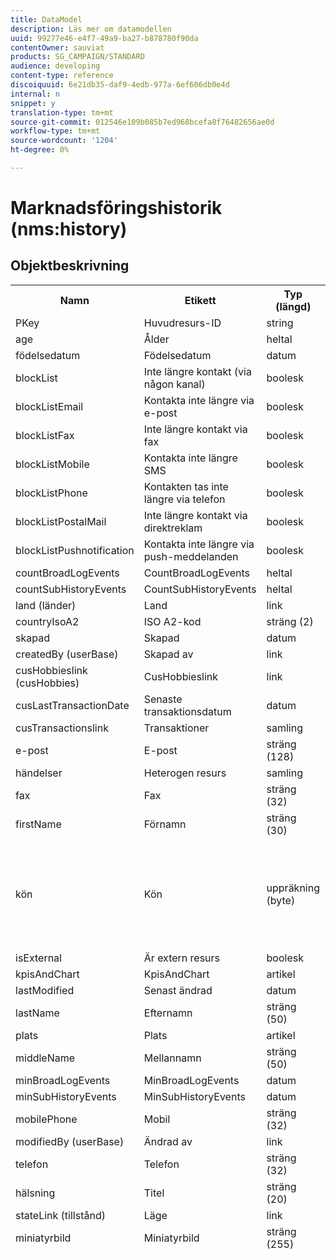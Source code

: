 ```yaml
---
title: DataModel
description: Läs mer om datamodellen
uuid: 99277e46-e4f7-49a9-ba27-b878780f90da
contentOwner: sauviat
products: SG_CAMPAIGN/STANDARD
audience: developing
content-type: reference
discoiquuid: 6e21db35-daf9-4edb-977a-6ef606db0e4d
internal: n
snippet: y
translation-type: tm+mt
source-git-commit: 012546e109b085b7ed968bcefa8f76482656ae0d
workflow-type: tm+mt
source-wordcount: '1204'
ht-degree: 0%

---
```



# Marknadsföringshistorik (nms:history)

## Objektbeskrivning

<table>
               <tr>
                  <th>Namn</th>
                  <th>Etikett</th>
                  <th>Typ (längd)</th>
                  <th>Uppräkningsvärden</th>
               </tr>
               <tr>
                  <td>PKey</td>
                  <td>Huvudresurs-ID</td>
                  <td>string </td>
                  <td> </td>
               </tr>
               <tr>
                  <td>age</td>
                  <td>Ålder</td>
                  <td>heltal </td>
                  <td> </td>
               </tr>
               <tr>
                  <td>födelsedatum</td>
                  <td>Födelsedatum</td>
                  <td>datum </td>
                  <td> </td>
               </tr>
               <tr>
                  <td>blockList</td>
                  <td>Inte längre kontakt (via någon kanal)</td>
                  <td>boolesk </td>
                  <td> </td>
               </tr>
               <tr>
                  <td>blockListEmail</td>
                  <td>Kontakta inte längre via e-post</td>
                  <td>boolesk </td>
                  <td> </td>
               </tr>
               <tr>
                  <td>blockListFax</td>
                  <td>Inte längre kontakt via fax</td>
                  <td>boolesk </td>
                  <td> </td>
               </tr>
               <tr>
                  <td>blockListMobile</td>
                  <td>Kontakta inte längre SMS</td>
                  <td>boolesk </td>
                  <td> </td>
               </tr>
               <tr>
                  <td>blockListPhone</td>
                  <td>Kontakten tas inte längre via telefon</td>
                  <td>boolesk </td>
                  <td> </td>
               </tr>
               <tr>
                  <td>blockListPostalMail</td>
                  <td>Inte längre kontakt via direktreklam</td>
                  <td>boolesk </td>
                  <td> </td>
               </tr>
               <tr>
                  <td>blockListPushnotification</td>
                  <td>Kontakta inte längre via push-meddelanden</td>
                  <td>boolesk </td>
                  <td> </td>
               </tr>
               <tr>
                  <td>countBroadLogEvents</td>
                  <td>CountBroadLogEvents</td>
                  <td>heltal </td>
                  <td> </td>
               </tr>
               <tr>
                  <td>countSubHistoryEvents</td>
                  <td>CountSubHistoryEvents</td>
                  <td>heltal </td>
                  <td> </td>
               </tr>
               <tr>
                  <td>land (länder)</td>
                  <td>Land</td>
                  <td>link </td>
                  <td> </td>
               </tr>
               <tr>
                  <td>countryIsoA2</td>
                  <td>ISO A2-kod</td>
                  <td>sträng (2)</td>
                  <td> </td>
               </tr>
               <tr>
                  <td>skapad</td>
                  <td>Skapad</td>
                  <td>datum </td>
                  <td> </td>
               </tr>
               <tr>
                  <td>createdBy (userBase)</td>
                  <td>Skapad av</td>
                  <td>link </td>
                  <td> </td>
               </tr>
               <tr>
                  <td>cusHobbieslink (cusHobbies)</td>
                  <td>CusHobbieslink</td>
                  <td>link </td>
                  <td> </td>
               </tr>
               <tr>
                  <td>cusLastTransactionDate</td>
                  <td>Senaste transaktionsdatum</td>
                  <td>datum </td>
                  <td> </td>
               </tr>
               <tr>
                  <td>cusTransactionslink</td>
                  <td>Transaktioner</td>
                  <td>samling </td>
                  <td> </td>
               </tr>
               <tr>
                  <td>e-post</td>
                  <td>E-post</td>
                  <td>sträng (128)</td>
                  <td> </td>
               </tr>
               <tr>
                  <td>händelser</td>
                  <td>Heterogen resurs</td>
                  <td>samling </td>
                  <td> </td>
               </tr>
               <tr>
                  <td>fax</td>
                  <td>Fax</td>
                  <td>sträng (32)</td>
                  <td> </td>
               </tr>
               <tr>
                  <td>firstName</td>
                  <td>Förnamn</td>
                  <td>sträng (30)</td>
                  <td> </td>
               </tr>
               <tr>
                  <td>kön</td>
                  <td>Kön</td>
                  <td>uppräkning (byte) </td>
                  <td>
                     <ul>
                        <li>Ospecificerad - okänd - 0</li>
                        <li>Man - man - man - 1</li>
                        <li>Kvinna - kvinna - 2</li>
                        <li>OGILTIGT VÄRDE - __Invalid_value__ - __Invalid_value__</li>
                     </ul>
                  </td>
               </tr>
               <tr>
                  <td>isExternal</td>
                  <td>Är extern resurs</td>
                  <td>boolesk </td>
                  <td> </td>
               </tr>
               <tr>
                  <td>kpisAndChart</td>
                  <td>KpisAndChart</td>
                  <td>artikel </td>
                  <td> </td>
               </tr>
               <tr>
                  <td>lastModified</td>
                  <td>Senast ändrad</td>
                  <td>datum </td>
                  <td> </td>
               </tr>
               <tr>
                  <td>lastName</td>
                  <td>Efternamn</td>
                  <td>sträng (50)</td>
                  <td> </td>
               </tr>
               <tr>
                  <td>plats</td>
                  <td>Plats</td>
                  <td>artikel </td>
                  <td> </td>
               </tr>
               <tr>
                  <td>middleName</td>
                  <td>Mellannamn</td>
                  <td>sträng (50)</td>
                  <td> </td>
               </tr>
               <tr>
                  <td>minBroadLogEvents</td>
                  <td>MinBroadLogEvents</td>
                  <td>datum </td>
                  <td> </td>
               </tr>
               <tr>
                  <td>minSubHistoryEvents</td>
                  <td>MinSubHistoryEvents</td>
                  <td>datum </td>
                  <td> </td>
               </tr>
               <tr>
                  <td>mobilePhone</td>
                  <td>Mobil</td>
                  <td>sträng (32)</td>
                  <td> </td>
               </tr>
               <tr>
                  <td>modifiedBy (userBase)</td>
                  <td>Ändrad av</td>
                  <td>link </td>
                  <td> </td>
               </tr>
               <tr>
                  <td>telefon</td>
                  <td>Telefon</td>
                  <td>sträng (32)</td>
                  <td> </td>
               </tr>
               <tr>
                  <td>hälsning</td>
                  <td>Titel</td>
                  <td>sträng (20)</td>
                  <td> </td>
               </tr>
               <tr>
                  <td>stateLink (tillstånd)</td>
                  <td>Läge</td>
                  <td>link </td>
                  <td> </td>
               </tr>
               <tr>
                  <td>miniatyrbild</td>
                  <td>Miniatyrbild</td>
                  <td>sträng (255)</td>
                  <td> </td>
               </tr>
               <tr>
                  <td>timeZone</td>
                  <td>Tidszon</td>
                  <td>uppräkning (sträng) (64)</td>
                  <td>
                     <ul>
                        <li>(GMT-02:00) Centralatlanten - Atlantic_South_Georgia - Atlantic/South_Georgia</li>
                        <li>(GMT+02.00) Amman - Asien_Amman - Asien/Amman</li>
                        <li>(GMT-03.00) Brasi - America_Sao_Paulo - America/Sao_Paulo</li>
                        <li>(GMT+06.00) Astana, Dhaka - Asien_Dhaka - Asien/Dhaka</li>
                        <li>(GMT+06.00) Novossibirsk - Asien_Novosibirsk - Asien/Novosibirsk</li>
                        <li>(GMT+02.00) Windhoek - Africa_Windhoek - Africa/Windhoek</li>
                        <li>(GMT+04.00) Kaukasus, Erevan - Asien_Jerevan - Asien/Jerevan</li>
                        <li>(GMT-04.00) Manaus - America_Manaus - America/Manaus</li>
                        <li>(GMT+03.30) Teheran - Asien_Teheran - Asien/Teheran</li>
                        <li>(GMT+12.00) Auckland, Wellington - Pacific_Auckland - Pacific/Auckland</li>
                        <li>(GMT+02.00) Jerusalem - Asien_Jerusalem - Asien/Jerusalem</li>
                        <li>(GMT+03.00) Moskva, St. Petersburg, Volgograd - Europe_Moskva - Europa/Moskva</li>
                        <li>(GMT+09.30) Adelaïde - Australia_Adelaide - Australien/Adelaide</li>
                        <li>(GMT+10.00) Canberra, Melbourne, Sydney - Australia_Canberra - Australien/Canberra</li>
                        <li>(GMT+08.00) Perth - Australia_Perth - Australia/Perth</li>
                        <li>(GMT+09.00) Jakutsk - Asien_Jakutsk - Asien/Yakutsk</li>
                        <li>(GMT-10.00) Hawai - Pacific_Honolulu - Pacific/Honolulu</li>
                        <li>(GMT+04.00) Baku - Asien_Baku - Asien/Baku</li>
                        <li>(GMT+10.00) Vladivostok - Asien_Vladivostok - Asien/Vladivostok</li>
                        <li>(GMT+09.00) Söul - Asien_Seoul - Asien/Söul</li>
                        <li>(GMT+01.00) Sarajevo, Skoplje, Sofia, Warszawa, Zagreb - Europe_Sarajevo - Europa/Sarajevo</li>
                        <li>(GMT+04.00) Abu Dhabi, Muscat - Asia_Muscat - Asien/Muscat</li>
                        <li>(GMT+08.00) Kuala Lumpur, Singapore - Asien_Kuala_Lumpur - Asien/Kuala_Lumpur</li>
                        <li>(GMT+09.00) Osaka, Sapporo, Tokyo - Asien_Tokyo - Asien/Tokyo</li>
                        <li>(GMT+10.00) Brisbane - Australia_Brisbane - Australien/Brisbane</li>
                        <li>(GMT+05.30) Sri Jayawardenepura - Asien_Colombia - Asien/Colombia</li>
                        <li>(GMT+02.00) Harare, Pretoria - Africa_Harare - Africa/Harare</li>
                        <li>(GMT+08.00) Ulan-Bator - Asien_Ulan_Bator - Asien/Ulan_Bator</li>
                        <li>(GMT-02:00) Greenwich Mean Time minus 2 timmar - Gmt_m2 - ETC/GMT+2</li>
                        <li>(GMT-03.00) Greenwich Mean Time minus 3 timmar - Gmt_m3 - ETC/GMT+3</li>
                        <li>(GMT-01:00) Greenwich Mean Time minus 1 timme - Gmt_m1 - ETC/GMT+1</li>
                        <li>(GMT-06.00) Greenwich Mean Time minus 6 timmar - Gmt_m6 - ETC/GMT+6</li>
                        <li>(GMT-07.00) Greenwich Mean Time minus 7 timmar - Gmt_m7 - ETC/GMT+7</li>
                        <li>(GMT-04.00) Greenwich Mean Time minus 4 timmar - Gmt_m4 - ETC/GMT+4</li>
                        <li>(GMT) Casablanca - Africa_Casablanca - Africa/Casablanca</li>
                        <li>(GMT+05.30) Kolkata, Chennai, Mumbai, New Delhi - Asien_Kolkata - Asien/Kolkata</li>
                        <li>(GMT-11:00) Greenwich Mean Time minus 11 timmar - Gmt_m11 - ETC/GMT+11</li>
                        <li>(GMT-09.00) Greenwich Mean Time minus 9 timmar - Gmt_m9 - ETC/GMT+9</li>
                        <li>(GMT-03:30) Newfoundland - America_St_Johns - America/St_Johns</li>
                        <li>(GMT+03.00) Greenwich Mean Time plus 3 timmar - Gmt_p3 - ETC/GMT-3</li>
                        <li>(GMT-04.30) Caracas - America_Caracas - America/Caracas</li>
                        <li>(GMT+01.00) Amsterdam, Berlin, Berne, Rom, Stockholm, Wien - Europa_Berlin - Europa/Berlin</li>
                        <li>(GMT-07.00) Chihuahua, La Paz, Mazatlan - America_Chihuahua - Amerika/Chihuahua</li>
                        <li>(GMT+03.00) Nairobi - Africa_Nairobi - Africa/Nairobi</li>
                        <li>(GMT-04.00) Asunción - America_Asuncion - America/Asuncion</li>
                        <li>(GMT+03.00) Bagdad - Asien_Bagdad - Asien/Bagdad</li>
                        <li>(GMT-10.00) Greenwich Mean Time minus 10 timmar - Gmt_m10 - ETC/GMT+10</li>
                        <li>(GMT-03.00) Grönland - Amerika_Godthab - Amerika/Godthab</li>
                        <li>(GMT+02.00) Damas - Asien_Damaskus - Asien/Damaskus</li>
                        <li>(GMT-11.00) Samoa - Stilla havet_Samoa - Stilla havet/Samoa</li>
                        <li>(GMT-05.00) Bogota, Lima, Quito - America_Bogota - Amerika/Bogota</li>
                        <li>(GMT+01.00) Bryssel, Köpenhamn, Madrid, Paris - Europa_Paris - Europa/Paris</li>
                        <li>(GMT+08.00) Beijing, Chongqing, Hongkong, Urumqi - Asien_Shanghai - Asien/Shanghai</li>
                        <li>(GMT+12.00) Fidji - Pacific_Fiji - Stilla havet/Fiji</li>
                        <li>(GMT+02.00) Aten, Istanbul, Minsk - Europa_Aten - Europa/Aten</li>
                        <li>(GMT+04.00) Tbilissi - Asien_Tbilisi - Asien/Tbilisi</li>
                        <li>OGILTIGT VÄRDE - __Invalid_value__ - __Invalid_value__</li>
                        <li>(GMT+05:45) Katmandu - Asien_Katmandu - Asien/Katmandu</li>
                        <li>(GMT-05:00) Indiana (östra) - America_Indianapolis - Amerika/Indianapolis</li>
                        <li>(GMT-01:00) Kap Verde-öarna - Atlanten_Kap Verde - Atlanten/Kap Verde</li>
                        <li>(GMT+04.00) Port Louis - Indian_Mauritius - Indien/Mauritius</li>
                        <li>(GMT+08.00) Taipei - Asien_Taipei - Asien/Taipei</li>
                        <li>(GMT+06.30) Rangoon - Asien_Rangoon - Asien/Rangoon</li>
                        <li>(GMT+11.00) Magadan, Salomonöarna, Nya Kaledonien - Stilla havet_Guadalkanalen - Stilla havet/Guadalkanalen</li>
                        <li>(GMT+02.00) Kairo - Afrika_Kairo - Afrika/Kairo</li>
                        <li>(GMT+05.00) Iekaterinburg - Asien_Jekaterinburg - Asien/Jekaterinburg</li>
                        <li>(GMT+08.00) Irkoutsk - Asien_Irkutsk - Asien/Irkutsk</li>
                        <li>(GMT+10.00) Guam, Port Moresby - Pacific_Guam - Pacific/Guam</li>
                        <li>(GMT-04.00) Atlantic, normaltid (Kanada) - America_Halifax - America/Halifax</li>
                        <li>(GMT) Greenwich, medeltid - GMT - GMT</li>
                        <li>Standard - ingen - ingen</li>
                        <li>(GMT-04.00) La Paz - America_La_Paz - America/La_Paz</li>
                        <li>(GMT-06:00) Guadalajara, Mexico, Monterrey - America_Mexico_City - Amerika/Mexico_City</li>
                        <li>(GMT+09.30) Darwin - Australia_Darwin - Australien/Darwin</li>
                        <li>(GMT-05:00) Est (USA och Kanada) - America_New_York - America/New_York</li>
                        <li>(GMT-05:00) Greenwich Mean Time minus 5 timmar - Gmt_m5 - ETC/GMT+5</li>
                        <li>(GMT+05.00) Islamabad, Karachi, Tachkent - Asien_Karachi - Asien/Karachi</li>
                        <li>(GMT+03.00) Koweït, Riyad - Asien_Riyadh - Asien/Riyadh</li>
                        <li>(GMT-08.00) Greenwich Mean Time minus 8 timmar - Gmt_m8 - ETC/GMT+8</li>
                        <li>(GMT-01.00) Azorerna - Atlanten/Azorerna - Atlanten/Azorerna</li>
                        <li>(GMT+07.00) Bangkok, Hanoi, Djakarta - Asien_Bangkok - Asien/Bangkok</li>
                        <li>(GMT) Monrovia - Afrika_Monrovia - Afrika/Monrovia</li>
                        <li>(GMT-09.00) Alaska - America_Anchorage - America/Anchorage</li>
                        <li>(GMT+01:00) Belgrad, Bratislava, Budapest, Ljubljana, Prag - Europa_Belgrad - Europa/Belgrad</li>
                        <li>(GMT) Reykjavik - Atlantic_Reykjavik - Atlantic/Reykjavik</li>
                        <li>(GMT+02.00) Bukarest - Europe_Bukarest - Europe/Bukarest</li>
                        <li>(GMT+05.00) Greenwich Mean Time plus 5 timmar - Gmt_p5 - ETC/GMT-5</li>
                        <li>(GMT+04.00) Greenwich Mean Time plus 4 timmar - Gmt_p4 - ETC/GMT-4</li>
                        <li>(GMT+07.00) Greenwich Mean Time plus 7 timmar - Gmt_p7 - ETC/GMT-7</li>
                        <li>(GMT+06.00) Greenwich Mean Time plus 6 timmar - Gmt_p6 - ETC/GMT-6</li>
                        <li>(GMT+01:00) Greenwich Mean Time plus 1 timme - Gmt_p1 - ETC/GMT-1</li>
                        <li>(GMT-08:00) Stilla havet (USA och Kanada) - America_Los Angeles - America/Los Angeles</li>
                        <li>(GMT+02.00) Greenwich Mean Time plus 2 timmar - Gmt_p2 - ETC/GMT-2</li>
                        <li>(GMT+07.00) Krasnoïarsk - Asien_Krasnojarsk - Asien/Krasnojarsk</li>
                        <li>(GMT+09.00) Greenwich Mean Time plus 9 timmar - Gmt_p9 - ETC/GMT-9</li>
                        <li>(GMT+08.00) Greenwich Mean Time plus 8 timmar - Gmt_p8 - ETC/GMT-8</li>
                        <li>(GMT+10.00) Hobart - Australien_Hobart - Australien/Hobart</li>
                        <li>(GMT+13.00) Nuku'alofa - Pacific_Tongatapu - Stilla havet/Tongatapu</li>
                        <li>(GMT-06.00) Centralamerika - Amerika_Regina - Amerika/Regina</li>
                        <li>(GMT-03:00) Buenos Aires, Cayenne, Fortaleza - America_Buenos_Aires - America/Buenos_Aires</li>
                        <li>(GMT-07:00) Rocky Mountains (USA och Kanada) - America_Denver - Amerika/Denver</li>
                        <li>(GMT+01.00) Centralafrika - Väst - Afrika_Luanda - Afrika/Luanda</li>
                        <li>(GMT+02.00) Helsingfors, Kiev, Riga, Sofia, Tallinn, Vilnius - Europe_Helsingfors - Europa/Helsingfors</li>
                        <li>(GMT) Greenwich Mean Time: Dublin, Edinburgh, Lissabon - London - Europa_London - Europa/London</li>
                        <li>(GMT-07.00) Arizona - America_Phoenix - America/Phoenix</li>
                        <li>(GMT+02.00) Beirut - Asien_Beirut - Asien/Beirut</li>
                        <li>(GMT+04.30) Kabul - Asien_Kabul - Asien/Kabul</li>
                        <li>(GMT-06.00) Center (USA och Kanada) - America_Chicago - America/Chicago</li>
                        <li>(GMT+11.00) Greenwich Mean Time plus 11 timmar - Gmt_p11 - ETC/GMT-11</li>
                        <li>(GMT+10.00) Greenwich Mean Time plus 10 timmar - Gmt_p10 - ETC/GMT-10</li>
                        <li>(GMT+13.00) Greenwich Mean Time plus 13 timmar - Gmt_p13 - ETC/GMT-13</li>
                        <li>(GMT+12.00) Greenwich Mean Time plus 12 timmar - Gmt_p12 - ETC/GMT-12</li>
                        <li>(GMT-04.00) Santiago - America_Santiago - Amerika/Santiago</li>
                        <li>(GMT-03.00) Montevideo - America_Montevideo - America/Montevideo</li>
                        <li>(GMT-04:00) Cuiaba - America_Cuiaba - America/Cuiaba</li>
                     </ul>
                  </td>
               </tr>
               <tr>
                  <td>title</td>
                  <td>Profil</td>
                  <td>sträng (255)</td>
                  <td> </td>
               </tr>
            </table>

## Filter

Födelsedag (födelsedag)

<table>
<tr>
<th>Namn</th>
<th>Typ</th>
</tr>
<tr>
<td>includeStart</td>
<td>boolesk</td>
</tr>
<tr>
<td>previousUnitsValue</td>
<td>heltal</td>
</tr>
<tr>
<td>nextUnitsValue</td>
<td>heltal</td>
</tr>
<tr>
<td>endDay</td>
<td>datum</td>
</tr>
<tr>
<td>precision</td>
<td>uppräkning</td>
</tr>
<tr>
<td>relativeValue</td>
<td>string</td>
</tr>
<tr>
<td>månad</td>
<td>datum</td>
</tr>
<tr>
<td>operator</td>
<td>uppräkning</td>
</tr>
<tr>
<td>includeEnd</td>
<td>boolesk</td>
</tr>
<tr>
<td>endMonth</td>
<td>datum</td>
</tr>
<tr>
<td>type</td>
<td>uppräkning</td>
</tr>
<tr>
<td>dag</td>
<td>datum</td>
</tr>
</table>

Per e-post (via e-post)

<table>
<tr>
<th>Namn</th>
<th>Typ</th>
</tr>
<tr>
<td>e-post</td>
<td>string</td>
</tr>
</table>

Efter tangenter (byKeysProfile)

<table>
<tr>
<th>Namn</th>
<th>Typ</th>
</tr>
<tr>
<td>e-post</td>
<td>string</td>
</tr>
</table>

Efter namn eller e-postadress (efterText)

<table>
<tr>
<th>Namn</th>
<th>Typ</th>
</tr>
<tr>
<td>text</td>
<td>string</td>
</tr>
</table>

Efter statisk målgrupp (byStaticAudience)

<table>
<tr>
<th>Namn</th>
<th>Typ</th>
</tr>
<tr>
<td>publik</td>
<td>link</td>
</tr>
</table>

Klickad (hasClickDelivery)

<table>
<tr>
<th>Namn</th>
<th>Typ</th>
</tr>
<tr>
<td>leverans</td>
<td>link</td>
</tr>
</table>

Öppnad (hasOpenedDelivery)

<table>
<tr>
<th>Namn</th>
<th>Typ</th>
</tr>
<tr>
<td>leverans</td>
<td>link</td>
</tr>
</table>

Profil (profil)

<table>
<tr>
<th>Namn</th>
<th>Typ</th>
</tr>
<tr>
<td>profil</td>
<td>link</td>
</tr>
</table>

Mottaget (hasReceivedDelivery)

<table>
<tr>
<th>Namn</th>
<th>Typ</th>
</tr>
<tr>
<td>leverans</td>
<td>link</td>
</tr>
</table>

Prenumeranter (prenumeranter)

<table>
<tr>
<th>Namn</th>
<th>Typ</th>
</tr>
<tr>
<td>service</td>
<td>link</td>
</tr>
</table>